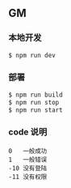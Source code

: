 ## GM

### 本地开发

```bash
$ npm run dev
```

### 部署

```bash
$ npm run build
$ npm run stop
$ npm run start
```

### code 说明

```
0   一般成功  
1   一般错误  
-10 没有登陆  
-11 没有权限  
```





